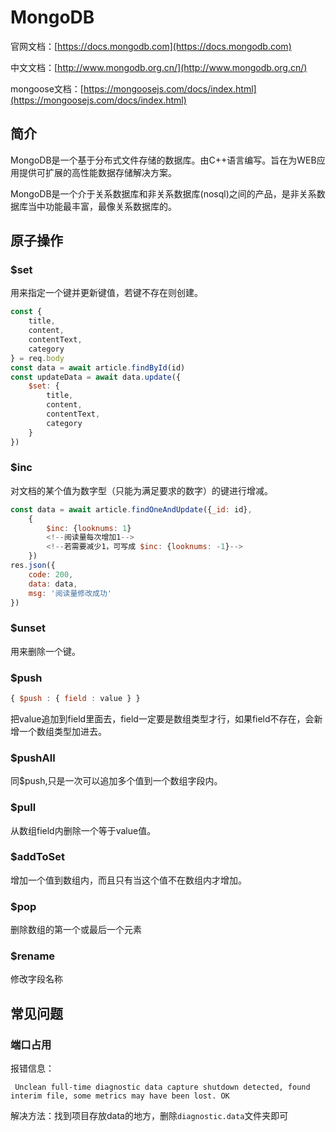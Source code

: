 # MongoDB
官网文档：[https://docs.mongodb.com](https://docs.mongodb.com)

中文文档：[http://www.mongodb.org.cn/](http://www.mongodb.org.cn/)

mongoose文档：[https://mongoosejs.com/docs/index.html](https://mongoosejs.com/docs/index.html)
## 简介
MongoDB是一个基于分布式文件存储的数据库。由C++语言编写。旨在为WEB应用提供可扩展的高性能数据存储解决方案。

MongoDB是一个介于关系数据库和非关系数据库(nosql)之间的产品，是非关系数据库当中功能最丰富，最像关系数据库的。

## 原子操作

### $set
用来指定一个键并更新键值，若键不存在则创建。
```js
const {
    title,
    content,
    contentText,
    category
} = req.body
const data = await article.findById(id)
const updateData = await data.update({
    $set: {
        title,
        content,
        contentText,
        category
    }
})
```

### $inc
对文档的某个值为数字型（只能为满足要求的数字）的键进行增减。
```js
const data = await article.findOneAndUpdate({_id: id},
    {
        $inc: {looknums: 1}
        <!--阅读量每次增加1-->
        <!--若需要减少1，可写成 $inc: {looknums: -1}-->
    })
res.json({
    code: 200,
    data: data,
    msg: '阅读量修改成功'
})
```

### $unset
用来删除一个键。

### $push
```js
{ $push : { field : value } }
```
把value追加到field里面去，field一定要是数组类型才行，如果field不存在，会新增一个数组类型加进去。

### $pushAll
同$push,只是一次可以追加多个值到一个数组字段内。

### $pull
从数组field内删除一个等于value值。

### $addToSet
增加一个值到数组内，而且只有当这个值不在数组内才增加。

### $pop
删除数组的第一个或最后一个元素

### $rename
修改字段名称

## 常见问题

### 端口占用

报错信息：
```
 Unclean full-time diagnostic data capture shutdown detected, found interim file, some metrics may have been lost. OK
```

解决方法：找到项目存放data的地方，删除`diagnostic.data`文件夹即可

